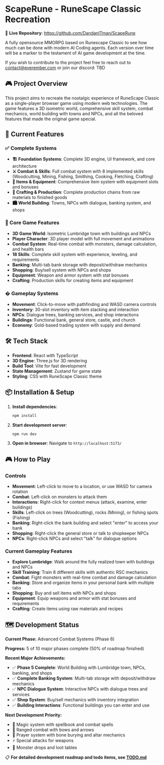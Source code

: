 # ScapeRune - RuneScape Classic Recreation

🚀 **Live Repository**: https://github.com/DandanITman/ScapeRune

A fully opensource MMORPG based on Runescape Classic to see how much can be done with modern AI Coding agents. Each version over time will be a marker to the testament of AI game development at the time.

If you wish to contribute to the project feel free to reach out to contact@everember.com or join our discord: TBD

## 🎮 Project Overview

This project aims to recreate the nostalgic experience of RuneScape Classic as a single-player browser game using modern web technologies. The game features a 3D isometric world, comprehensive skill system, combat mechanics, world building with towns and NPCs, and all the beloved features that made the original game special.

## 🚀 Current Features

### ✅ Complete Systems
- **🏗️ Foundation Systems**: Complete 3D engine, UI framework, and core architecture
- **⚔️ Combat & Skills**: Full combat system with 8 implemented skills (Woodcutting, Mining, Fishing, Smithing, Cooking, Fletching, Crafting)
- **🎒 Items & Equipment**: Comprehensive item system with equipment slots and bonuses
- **🔨 Crafting & Production**: Complete production chains from raw materials to finished goods
- **🏙️ World Building**: Towns, NPCs with dialogue, banking system, and shops

### 🎯 Core Game Features
- **3D Game World**: Isometric Lumbridge town with buildings and NPCs
- **Player Character**: 3D player model with full movement and animations
- **Combat System**: Real-time combat with monsters, damage calculation, and health bars
- **18 Skills**: Complete skill system with experience, leveling, and requirements
- **Banking**: Multi-tab bank storage with deposit/withdraw mechanics
- **Shopping**: Buy/sell system with NPCs and shops
- **Equipment**: Weapon and armor system with stat bonuses
- **Crafting**: Production skills for creating items and equipment

### � Gameplay Systems
- **Movement**: Click-to-move with pathfinding and WASD camera controls
- **Inventory**: 30-slot inventory with item stacking and interaction
- **NPCs**: Dialogue trees, banking services, and shop interactions
- **Buildings**: Functional bank, general store, castle, and church
- **Economy**: Gold-based trading system with supply and demand

## 🛠️ Tech Stack

- **Frontend**: React with TypeScript
- **3D Engine**: Three.js for 3D rendering
- **Build Tool**: Vite for fast development
- **State Management**: Zustand for game state
- **Styling**: CSS with RuneScape Classic theme

## 📦 Installation & Setup

1. **Install dependencies**:
   ```bash
   npm install
   ```

2. **Start development server**:
   ```bash
   npm run dev
   ```

3. **Open in browser**: Navigate to `http://localhost:5173/`

## 🎮 How to Play

### Controls
- **Movement**: Left-click to move to a location, or use WASD for camera rotation
- **Combat**: Left-click on monsters to attack them
- **Interactions**: Right-click for context menus (attack, examine, enter buildings)
- **Skills**: Left-click on trees (Woodcutting), rocks (Mining), or fishing spots (Fishing)
- **Banking**: Right-click the bank building and select "enter" to access your bank
- **Shopping**: Right-click the general store or talk to shopkeeper NPCs
- **NPCs**: Right-click NPCs and select "talk" for dialogue options

### Current Gameplay Features
- **Explore Lumbridge**: Walk around the fully realized town with buildings and NPCs
- **Skill Training**: Train 8 different skills with authentic RSC mechanics
- **Combat**: Fight monsters with real-time combat and damage calculation
- **Banking**: Store and organize items in your personal bank with multiple tabs
- **Shopping**: Buy and sell items with NPCs and shops
- **Equipment**: Equip weapons and armor with stat bonuses and requirements
- **Crafting**: Create items using raw materials and recipes

## 🗺️ Development Status

**Current Phase:** Advanced Combat Systems (Phase 6)

**Progress:** 5 of 10 major phases complete (50% of roadmap finished)

**Recent Major Achievements:**
- ✅ **Phase 5 Complete**: World Building with Lumbridge town, NPCs, banking, and shops
- ✅ **Complete Banking System**: Multi-tab storage with deposit/withdraw mechanics
- ✅ **NPC Dialogue System**: Interactive NPCs with dialogue trees and services
- ✅ **Shop System**: Buy/sell mechanics with inventory integration
- ✅ **Building Interactions**: Functional buildings you can enter and use

**Next Development Priority:**
- 🔮 Magic system with spellbook and combat spells
- 🏹 Ranged combat with bows and arrows
- 🙏 Prayer system with bone burying and altar mechanics
- ⚡ Special attacks for weapons
- 💎 Monster drops and loot tables

📋 **For detailed development roadmap and todo items, see [TODO.md](./TODO.md)**
